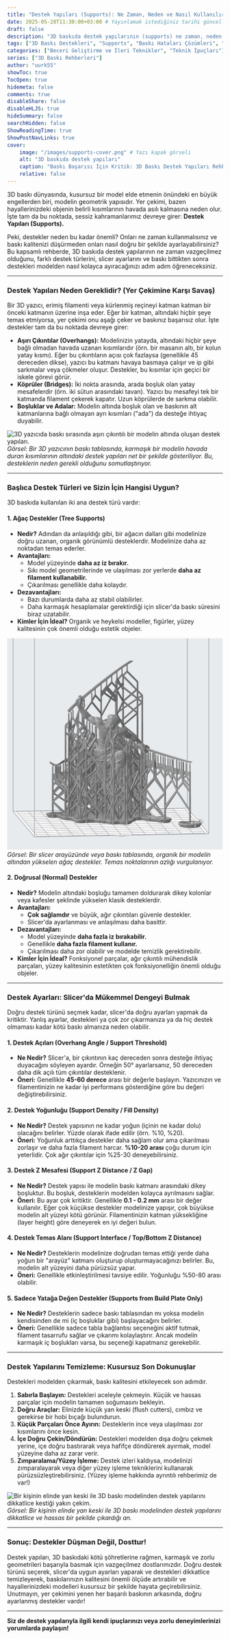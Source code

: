 ```yaml
---
title: "Destek Yapıları (Supports): Ne Zaman, Neden ve Nasıl Kullanılır? (Baskı Başarısı İçin Kritik)"
date: 2025-05-28T11:30:00+03:00 # Yayınlamak istediğiniz tarihi güncelleyebilirsiniz
draft: false
description: "3D baskıda destek yapılarının (supports) ne zaman, neden gerekli olduğunu ve baskı kalitesini bozmadan nasıl kullanılacağını öğrenin. En iyi destek ayarları ve ipuçları."
tags: ["3D Baskı Destekleri", "Supports", "Baskı Hataları Çözümleri", "Slicer Ayarları", "Baskı Kalitesi", "Aşırı Çıkıntılar"]
categories: ["Beceri Geliştirme ve İleri Teknikler", "Teknik İpuçları"]
series: ["3D Baskı Rehberleri"]
author: "uurk55"
showToc: true
TocOpen: true
hidemeta: false
comments: true
disableShare: false
disableHLJS: true
hideSummary: false
searchHidden: false
ShowReadingTime: true
ShowPostNavLinks: true
cover:
    image: "/images/supports-cover.png" # Yazı kapak görseli
    alt: "3D baskıda destek yapıları"
    caption: "Baskı Başarısı İçin Kritik: 3D Baskı Destek Yapıları Rehberi"
    relative: false
---
```


3D baskı dünyasında, kusursuz bir model elde etmenin önündeki en büyük engellerden biri, modelin geometrik yapısıdır. Yer çekimi, bazen hayallerinizdeki objenin belirli kısımlarının havada asılı kalmasına neden olur. İşte tam da bu noktada, sessiz kahramanlarımız devreye girer: **Destek Yapıları (Supports).**

Peki, destekler neden bu kadar önemli? Onları ne zaman kullanmalısınız ve baskı kalitenizi düşürmeden onları nasıl doğru bir şekilde ayarlayabilirsiniz? Bu kapsamlı rehberde, 3D baskıda destek yapılarının ne zaman vazgeçilmez olduğunu, farklı destek türlerini, slicer ayarlarını ve baskı bittikten sonra destekleri modelden nasıl kolayca ayıracağınızı adım adım öğreneceksiniz.

---

### **Destek Yapıları Neden Gereklidir? (Yer Çekimine Karşı Savaş)**

Bir 3D yazıcı, erimiş filamenti veya kürlenmiş reçineyi katman katman bir önceki katmanın üzerine inşa eder. Eğer bir katman, altındaki hiçbir şeye temas etmiyorsa, yer çekimi onu aşağı çeker ve baskınız başarısız olur. İşte destekler tam da bu noktada devreye girer:

* **Aşırı Çıkıntılar (Overhangs):** Modelinizin yatayda, altındaki hiçbir şeye bağlı olmadan havada uzanan kısımlarıdır (örn. bir masanın altı, bir kolun yatay kısmı). Eğer bu çıkıntıların açısı çok fazlaysa (genellikle 45 dereceden dikse), yazıcı bu katmanı havaya basmaya çalışır ve ip gibi sarkmalar veya çökmeler oluşur. Destekler, bu kısımlar için geçici bir iskele görevi görür.
* **Köprüler (Bridges):** İki nokta arasında, arada boşluk olan yatay mesafelerdir (örn. iki sütun arasındaki tavan). Yazıcı bu mesafeyi tek bir katmanda filament çekerek kapatır. Uzun köprülerde de sarkma olabilir.
* **Boşluklar ve Adalar:** Modelin altında boşluk olan ve baskının alt katmanlarına bağlı olmayan ayrı kısımları ("ada") da desteğe ihtiyaç duyabilir.

![3D yazıcıda baskı sırasında aşırı çıkıntılı bir modelin altında oluşan destek yapıları.](/images/supports-why.png "Destek Yapıları: Yer Çekimine Karşı İskeleniz")
*Görsel: Bir 3D yazıcının baskı tablasında, karmaşık bir modelin havada duran kısımlarının altındaki destek yapıları net bir şekilde gösteriliyor. Bu, desteklerin neden gerekli olduğunu somutlaştırıyor.*

---

### **Başlıca Destek Türleri ve Sizin İçin Hangisi Uygun?**

3D baskıda kullanılan iki ana destek türü vardır:

#### **1. Ağaç Destekler (Tree Supports)**

* **Nedir?** Adından da anlaşıldığı gibi, bir ağacın dalları gibi modelinize doğru uzanan, organik görünümlü desteklerdir. Modelinize daha az noktadan temas ederler.
* **Avantajları:**
    * Model yüzeyinde **daha az iz bırakır.**
    * Sıkı model geometrilerinde ve ulaşılması zor yerlerde **daha az filament kullanabilir.**
    * Çıkarılması genellikle daha kolaydır.
* **Dezavantajları:**
    * Bazı durumlarda daha az stabil olabilirler.
    * Daha karmaşık hesaplamalar gerektirdiği için slicer'da baskı süresini biraz uzatabilir.
* **Kimler İçin İdeal?** Organik ve heykelsi modeller, figürler, yüzey kalitesinin çok önemli olduğu estetik objeler.

![Slicer yazılımında veya gerçek baskıda, bir figürün veya organik şekilli bir objenin altında ağaç gibi dallanan destek yapıları.](/images/tree-supports.png "Ağaç Destekler")
*Görsel: Bir slicer arayüzünde veya baskı tablasında, organik bir modelin altından yükselen ağaç destekler. Temas noktalarının azlığı vurgulanıyor.*

#### **2. Doğrusal (Normal) Destekler**

* **Nedir?** Modelin altındaki boşluğu tamamen doldurarak dikey kolonlar veya kafesler şeklinde yükselen klasik desteklerdir.
* **Avantajları:**
    * **Çok sağlamdır** ve büyük, ağır çıkıntıları güvenle destekler.
    * Slicer'da ayarlanması ve anlaşılması daha basittir.
* **Dezavantajları:**
    * Model yüzeyinde **daha fazla iz bırakabilir.**
    * Genellikle **daha fazla filament kullanır.**
    * Çıkarılması daha zor olabilir ve modelde temizlik gerektirebilir.
* **Kimler İçin İdeal?** Fonksiyonel parçalar, ağır çıkıntılı mühendislik parçaları, yüzey kalitesinin estetikten çok fonksiyonelliğin önemli olduğu objeler.

---

### **Destek Ayarları: Slicer'da Mükemmel Dengeyi Bulmak**

Doğru destek türünü seçmek kadar, slicer'da doğru ayarları yapmak da kritiktir. Yanlış ayarlar, destekleri ya çok zor çıkarmanıza ya da hiç destek olmaması kadar kötü baskı almanıza neden olabilir.

#### **1. Destek Açıları (Overhang Angle / Support Threshold)**

* **Ne Nedir?** Slicer'a, bir çıkıntının kaç dereceden sonra desteğe ihtiyaç duyacağını söyleyen ayardır. Örneğin 50° ayarlarsanız, 50 dereceden daha dik açılı tüm çıkıntılar desteklenir.
* **Öneri:** Genellikle **45-60 derece** arası bir değerle başlayın. Yazıcınızın ve filamentinizin ne kadar iyi performans gösterdiğine göre bu değeri değiştirebilirsiniz.

#### **2. Destek Yoğunluğu (Support Density / Fill Density)**

* **Ne Nedir?** Destek yapısının ne kadar yoğun (içinin ne kadar dolu) olacağını belirler. Yüzde olarak ifade edilir (örn. %10, %20).
* **Öneri:** Yoğunluk arttıkça destekler daha sağlam olur ama çıkarılması zorlaşır ve daha fazla filament harcar. **%10-20 arası** çoğu durum için yeterlidir. Çok ağır çıkıntılar için %25-30 deneyebilirsiniz.

#### **3. Destek Z Mesafesi (Support Z Distance / Z Gap)**

* **Ne Nedir?** Destek yapısı ile modelin baskı katmanı arasındaki dikey boşluktur. Bu boşluk, desteklerin modelden kolayca ayrılmasını sağlar.
* **Öneri:** Bu ayar çok kritiktir. Genellikle **0.1 - 0.2 mm** arası bir değer kullanılır. Eğer çok küçükse destekler modelinize yapışır, çok büyükse modelin alt yüzeyi kötü görünür. Filamentinizin katman yüksekliğine (layer height) göre deneyerek en iyi değeri bulun.

#### **4. Destek Temas Alanı (Support Interface / Top/Bottom Z Distance)**

* **Ne Nedir?** Desteklerin modelinize doğrudan temas ettiği yerde daha yoğun bir "arayüz" katmanı oluşturup oluşturmayacağınızı belirler. Bu, modelin alt yüzeyini daha pürüzsüz yapar.
* **Öneri:** Genellikle etkinleştirilmesi tavsiye edilir. Yoğunluğu %50-80 arası olabilir.

#### **5. Sadece Yatağa Değen Destekler (Supports from Build Plate Only)**

* **Ne Nedir?** Desteklerin sadece baskı tablasından mı yoksa modelin kendisinden de mi (iç boşluklar gibi) başlayacağını belirler.
* **Öneri:** Genellikle sadece tabla bağlantısı seçeneğini aktif tutmak, filament tasarrufu sağlar ve çıkarımı kolaylaştırır. Ancak modelin karmaşık iç boşlukları varsa, bu seçeneği kapatmanız gerekebilir.

---

### **Destek Yapılarını Temizleme: Kusursuz Son Dokunuşlar**

Destekleri modelden çıkarmak, baskı kalitesini etkileyecek son adımdır.

1.  **Sabırla Başlayın:** Destekleri aceleyle çekmeyin. Küçük ve hassas parçalar için modelin tamamen soğumasını bekleyin.
2.  **Doğru Araçlar:** Elinizde küçük yan keski (flush cutters), cımbız ve gerekirse bir hobi bıçağı bulundurun.
3.  **Küçük Parçaları Önce Ayırın:** Desteklerin ince veya ulaşılması zor kısımlarını önce kesin.
4.  **İçe Doğru Çekin/Döndürün:** Destekleri modelden dışa doğru çekmek yerine, içe doğru bastırarak veya hafifçe döndürerek ayırmak, model yüzeyine daha az zarar verir.
5.  **Zımparalama/Yüzey İşleme:** Destek izleri kaldıysa, modelinizi zımparalayarak veya diğer yüzey işleme tekniklerini kullanarak pürüzsüzleştirebilirsiniz. (Yüzey işleme hakkında ayrıntılı rehberimiz de var!)

![Bir kişinin elinde yan keski ile 3D baskı modelinden destek yapılarını dikkatlice kestiği yakın çekim.](/images/support-removal.png "Destek Çıkarma")
*Görsel: Bir kişinin elinde yan keski ile 3D baskı modelinden destek yapılarını dikkatlice ve hassas bir şekilde çıkardığı an.*

---

### **Sonuç: Destekler Düşman Değil, Dosttur!**

Destek yapıları, 3D baskıdaki kötü şöhretlerine rağmen, karmaşık ve zorlu geometrileri başarıyla basmak için vazgeçilmez dostlarımızdır. Doğru destek türünü seçerek, slicer'da uygun ayarları yaparak ve destekleri dikkatlice temizleyerek, baskılarınızın kalitesini önemli ölçüde artırabilir ve hayallerinizdeki modelleri kusursuz bir şekilde hayata geçirebilirsiniz. Unutmayın, yer çekimini yenen her başarılı baskının arkasında, doğru ayarlanmış destekler vardır!

---

**Siz de destek yapılarıyla ilgili kendi ipuçlarınızı veya zorlu deneyimlerinizi yorumlarda paylaşın!**